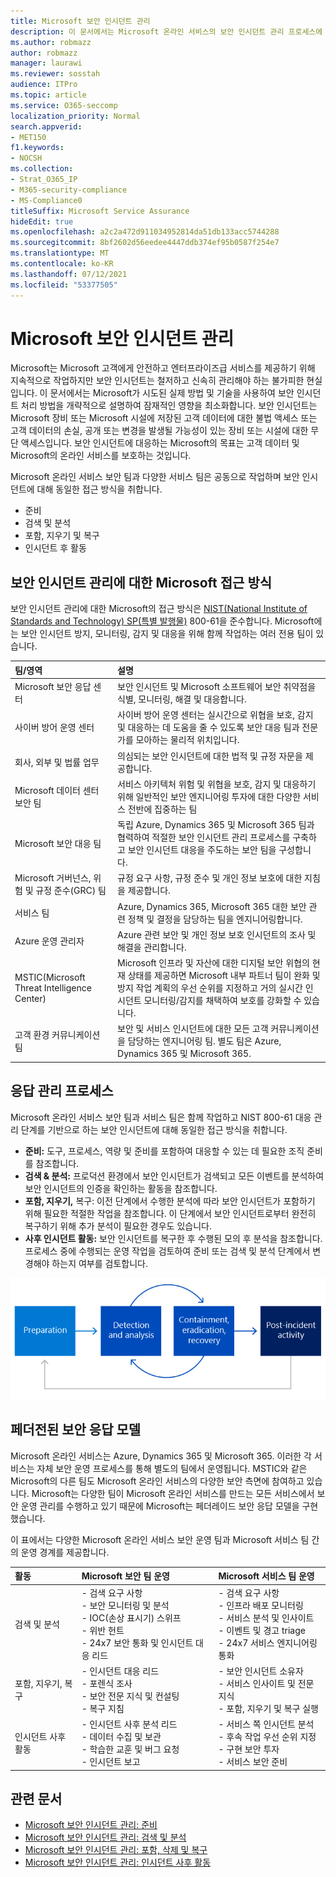 ```yaml
---
title: Microsoft 보안 인시던트 관리
description: 이 문서에서는 Microsoft 온라인 서비스의 보안 인시던트 관리 프로세스에 대한 개요를 제공합니다.
ms.author: robmazz
author: robmazz
manager: laurawi
ms.reviewer: sosstah
audience: ITPro
ms.topic: article
ms.service: O365-seccomp
localization_priority: Normal
search.appverid:
- MET150
f1.keywords:
- NOCSH
ms.collection:
- Strat_O365_IP
- M365-security-compliance
- MS-Compliance0
titleSuffix: Microsoft Service Assurance
hideEdit: true
ms.openlocfilehash: a2c2a472d911034952814da51db133acc5744288
ms.sourcegitcommit: 8bf2602d56eedee4447ddb374ef95b0587f254e7
ms.translationtype: MT
ms.contentlocale: ko-KR
ms.lasthandoff: 07/12/2021
ms.locfileid: "53377505"
---
```

# <a name="microsoft-security-incident-management"></a>Microsoft 보안 인시던트 관리

Microsoft는 Microsoft 고객에게 안전하고 엔터프라이즈급 서비스를 제공하기 위해 지속적으로 작업하지만 보안 인시던트는 철저하고 신속히 관리해야 하는 불가피한 현실입니다. 이 문서에서는 Microsoft가 시도된 실제 방법 및 기술을 사용하여 보안 인시던트 처리 방법을 개략적으로 설명하여 잠재적인 영향을 최소화합니다. 보안 인시던트는 Microsoft 장비 또는 Microsoft 시설에 저장된 고객 데이터에 대한 불법 액세스 또는 고객 데이터의 손실, 공개 또는 변경을 발생될 가능성이 있는 장비 또는 시설에 대한 무단 액세스입니다. 보안 인시던트에 대응하는 Microsoft의 목표는 고객 데이터 및 Microsoft의 온라인 서비스를 보호하는 것입니다.

Microsoft 온라인 서비스 보안 팀과 다양한 서비스 팀은 공동으로 작업하며 보안 인시던트에 대해 동일한 접근 방식을 취합니다.

- 준비
- 검색 및 분석
- 포함, 지우기 및 복구
- 인시던트 후 활동

## <a name="microsoft-approach-to-security-incident-management"></a>보안 인시던트 관리에 대한 Microsoft 접근 방식

보안 인시던트 관리에 대한 Microsoft의 접근 방식은 [NIST(National Institute of Standards and Technology) SP(특별 발행물)](https://www.nist.gov/) 800-61을 준수합니다. Microsoft에는 보안 인시던트 방지, 모니터링, 감지 및 대응을 위해 함께 작업하는 여러 전용 팀이 있습니다.

|**팀/영역**|**설명**|
|:------------|:--------------|
| Microsoft 보안 응답 센터 | 보안 인시던트 및 Microsoft 소프트웨어 보안 취약점을 식별, 모니터링, 해결 및 대응합니다. |
| 사이버 방어 운영 센터 | 사이버 방어 운영 센터는 실시간으로 위협을 보호, 감지 및 대응하는 데 도움을 줄 수 있도록 보안 대응 팀과 전문가를 모아하는 물리적 위치입니다. |
| 회사, 외부 및 법률 업무 | 의심되는 보안 인시던트에 대한 법적 및 규정 자문을 제공합니다. |
| Microsoft 데이터 센터 보안 팀 | 서비스 아키텍처 위험 및 위협을 보호, 감지 및 대응하기 위해 일반적인 보안 엔지니어링 투자에 대한 다양한 서비스 전반에 집중하는 팀 |
| Microsoft 보안 대응 팀 | 독립 Azure, Dynamics 365 및 Microsoft 365 팀과 협력하여 적절한 보안 인시던트 관리 프로세스를 구축하고 보안 인시던트 대응을 주도하는 보안 팀을 구성합니다. |
| Microsoft 거버넌스, 위험 및 규정 준수(GRC) 팀 | 규정 요구 사항, 규정 준수 및 개인 정보 보호에 대한 지침을 제공합니다. |
| 서비스 팀 | Azure, Dynamics 365, Microsoft 365 대한 보안 관련 정책 및 결정을 담당하는 팀을 엔지니어링합니다. |
| Azure 운영 관리자 | Azure 관련 보안 및 개인 정보 보호 인시던트의 조사 및 해결을 관리합니다. |
| MSTIC(Microsoft Threat Intelligence Center) | Microsoft 인프라 및 자산에 대한 디지털 보안 위협의 현재 상태를 제공하면 Microsoft 내부 파트너 팀이 완화 및 방지 작업 계획의 우선 순위를 지정하고 거의 실시간 인시던트 모니터링/감지를 채택하여 보호를 강화할 수 있습니다. |
| 고객 환경 커뮤니케이션 팀 | 보안 및 서비스 인시던트에 대한 모든 고객 커뮤니케이션을 담당하는 엔지니어링 팀. 별도 팀은 Azure, Dynamics 365 및 Microsoft 365. |

## <a name="response-management-process"></a>응답 관리 프로세스

Microsoft 온라인 서비스 보안 팀과 서비스 팀은 함께 작업하고 NIST 800-61 대응 관리 단계를 기반으로 하는 보안 인시던트에 대해 동일한 접근 방식을 취합니다.

- **준비:** 도구, 프로세스, 역량 및 준비를 포함하여 대응할 수 있는 데 필요한 조직 준비를 참조합니다.
- **검색 & 분석:** 프로덕션 환경에서 보안 인시던트가 검색되고 모든 이벤트를 분석하여 보안 인시던트의 인증을 확인하는 활동을 참조합니다.
- **포함, 지우기,** 복구: 이전 단계에서 수행한 분석에 따라 보안 인시던트가 포함하기 위해 필요한 적절한 작업을 참조합니다. 이 단계에서 보안 인시던트로부터 완전히 복구하기 위해 추가 분석이 필요한 경우도 있습니다.
- **사후 인시던트 활동:** 보안 인시던트를 복구한 후 수행된 모의 후 분석을 참조합니다. 프로세스 중에 수행되는 운영 작업을 검토하여 준비 또는 검색 및 분석 단계에서 변경해야 하는지 여부를 검토합니다.

![보안 인시던트 관리 단계](../media/assurance-sim-phases.png)

## <a name="federated-security-response-model"></a>페더전된 보안 응답 모델

Microsoft 온라인 서비스는 Azure, Dynamics 365 및 Microsoft 365. 이러한 각 서비스는 자체 보안 운영 프로세스를 통해 별도의 팀에서 운영됩니다. MSTIC와 같은 Microsoft의 다른 팀도 Microsoft 온라인 서비스의 다양한 보안 측면에 참여하고 있습니다. Microsoft는 다양한 팀이 Microsoft 온라인 서비스를 만드는 모든 서비스에서 보안 운영 관리를 수행하고 있기 때문에 Microsoft는 페더레이드 보안 응답 모델을 구현했습니다.

이 표에서는 다양한 Microsoft 온라인 서비스 보안 운영 팀과 Microsoft 서비스 팀 간의 운영 경계를 제공합니다.

|**활동**|**Microsoft 보안 팀 운영**|**Microsoft 서비스 팀 운영**|
|:-----------|:-----------------------------------------|:----------------------------------------|
| 검색 및 분석 | - 검색 요구 사항 <br> - 보안 모니터링 및 분석 <br> - IOC(손상 표시기) 스위프 <br> - 위반 헌트 <br> - 24x7 보안 통화 및 인시던트 대응 리드 | - 검색 요구 사항 <br> - 인프라 배포 모니터링 <br> - 서비스 분석 및 인사이트 <br> - 이벤트 및 경고 triage <br> - 24x7 서비스 엔지니어링 통화  |
| 포함, 지우기, 복구 | - 인시던트 대응 리드 <br> - 포렌식 조사 <br> - 보안 전문 지식 및 컨설팅 <br> - 복구 지침 | - 보안 인시던트 소유자 <br> - 서비스 인사이트 및 전문 지식 <br> - 포함, 지우기 및 복구 실행 |
| 인시던트 사후 활동 | - 인시던트 사후 분석 리드 <br> - 데이터 수집 및 보관 <br> - 학습한 교훈 및 버그 요청 <br> - 인시던트 보고 | - 서비스 쪽 인시던트 분석 <br> - 후속 작업 우선 순위 지정 <br> - 구현 보안 투자 <br> - 서비스 보안 준비 |

## <a name="related-articles"></a>관련 문서

- [Microsoft 보안 인시던트 관리: 준비](assurance-sim-preparation.md)
- [Microsoft 보안 인시던트 관리: 검색 및 분석](assurance-sim-detection-analysis.md)
- [Microsoft 보안 인시던트 관리: 포함, 삭제 및 복구](assurance-sim-containment-eradication-recovery.md)
- [Microsoft 보안 인시던트 관리: 인시던트 사후 활동](assurance-sim-post-incident-activity.md)
